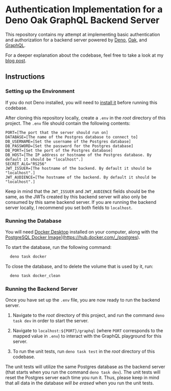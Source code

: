 # Authentication Implementation for a Deno Oak GraphQL Backend Server

This repository contains my attempt at implementing basic authentication and authorization for a backend server powered by [Deno](https://deno.land/), [Oak](https://oakserver.github.io/oak/), and [GraphQL](https://graphql.org/).

For a deeper explanation about the codebase, feel free to take a look at my [blog post](https://simeonat.github.io/posts/2023/06/authentication-deno-graphql/).

## Instructions

### Setting up the Environment

If you do not Deno installed, you will need to [install it](https://deno.land/manual@v1.36.1/getting_started/installation) before running this codebase.

After cloning this repository locally, create a `.env` in the *root* directory of this project. The `.env` file should contain the following contents:

```
PORT=[The port that the server should run on]
DATABASE=[The name of the Postgres database to connect to]
DB_USERNAME=[Set the username of the Postgres database]
DB_PASSWORD=[Set the password for the Postgres database]
DB_PORT=[Set the port of the Postgres database]
DB_HOST=[The IP address or hostname of the Postgres database. By default it should be "localhost".]
SECRET_ALG="RS256"
JWT_ISSUER=[The hostname of the backend. By default it should be "localhost".]
JWT_AUDIENCE=[The hostname of the backend. By default it should be "localhost".]
```

Keep in mind that the `JWT_ISSUER` and `JWT_AUDIENCE` fields should be the same, as the JWTs created by this backend server will also only be consumed by this same backend server. If you are running the backend server locally, I recommend you set both fields to `localhost`.

### Running the Database

You will need [Docker Desktop](https://www.docker.com/products/docker-desktop/) installed on your computer,
along with the [PostgreSQL Docker Image]([)](https://hub.docker.com/_/postgres).

To start the database, run the following command:
```bash
  deno task docker
```

To close the database, and to delete the volume that is used by it, run:
```bash
  deno task docker_clean
```

### Running the Backend Server

Once you have set up the `.env` file, you are now ready to run the backend server. 

1. Navigate to the *root* directory of this project, and run the command `deno task dev` in order to start the server.

2. Navigate to `localhost:${PORT}/graphql` (where `PORT` corresponds to the mapped value in `.env`) to interact with the GraphQL playground for this server.

3. To run the unit tests, run `deno task test` in the *root* directory of this codebase.

The unit tests will utilize the same Postgres database as the backend server (that starts when you run the command `deno task dev`). The unit tests will reset the Postgres server each time you run it. Thus, please keep in mind that all data in the database *will be erased* when you run the unit tests. 